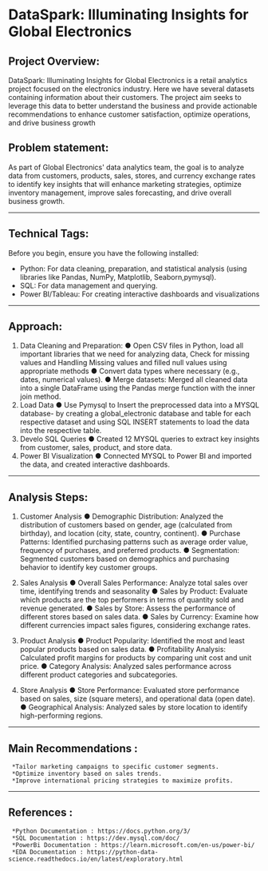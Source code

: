 # DataSpark: Illuminating Insights for Global Electronics

## Project Overview:
DataSpark: Illuminating Insights for Global Electronics is a retail analytics project focused on the electronics industry. Here we have several datasets containing information about their customers. The project aim seeks to leverage this data to better understand the business and provide actionable recommendations to enhance customer satisfaction, optimize operations, and drive business growth

## Problem statement: 
As part of Global Electronics' data analytics team, the goal is to analyze data from customers, products, sales, stores, and currency exchange rates to identify key insights that will enhance marketing strategies, optimize inventory management, improve sales forecasting, and drive overall business growth.
___________________________________________________________________________________________________________________________________________________________________________________________________________________________________

## Technical Tags:
Before you begin, ensure you have the following installed:
  * Python: For data cleaning, preparation, and statistical analysis (using libraries like Pandas, NumPy, Matplotlib, Seaborn,pymysql).
  * SQL: For data management and querying.
  * Power BI/Tableau: For creating interactive dashboards and visualizations
_________________________________________________________________________________________________________________________________________________________________________________________________________________________________


## Approach:
1.	Data Cleaning and Preparation:
       ●	Open CSV files in Python, load all important libraries that we need for analyzing data, Check for missing values and Handling Missing values and filled null values using appropriate methods
       ●	Convert data types where necessary (e.g., dates, numerical values).
       ●	Merge datasets: Merged all cleaned data into a single DataFrame using the Pandas merge function with the inner join method.
3.	Load Data
       ●  Use Pymysql to	Insert the preprocessed data into a MYSQL database- by creating  a global_electronic database and table for each respective dataset and using SQL INSERT statements to load the data into the respective table.
4. 	Develo SQL Queries
       ●  Created 12 MYSQL queries to extract key insights from customer, sales, product, and store data.
5.	Power BI Visualization
       ●	 Connected MYSQL to Power BI and imported the data, and created interactive dashboards.
_________________________________________________________________________________________________________________________________________________________________________________________________________________________________

  ## Analysis Steps:

1.	Customer Analysis
 ●	Demographic Distribution: Analyzed the distribution of customers based on gender, age (calculated from birthday), and location (city, state, country, continent).
 ●	Purchase Patterns: Identified purchasing patterns such as average order value, frequency of purchases, and preferred products.
 ●	Segmentation: Segmented customers based on demographics and purchasing behavior to identify key customer groups.

2.	Sales Analysis
●	Overall Sales Performance: Analyze total sales over time, identifying trends and seasonality
●	Sales by Product: Evaluate which products are the top performers in terms of quantity sold and revenue generated.
●	Sales by Store: Assess the performance of different stores based on sales data.
●	Sales by Currency: Examine how different currencies impact sales figures, considering exchange rates.

3.	Product Analysis
●	Product Popularity: Identified the most and least popular products based on sales data.
●	Profitability Analysis: Calculated profit margins for products by comparing unit cost and unit price.
●	Category Analysis: Analyzed sales performance across different product categories and subcategories.

4.	Store Analysis
●	Store Performance: Evaluated store performance based on sales, size (square meters), and operational data (open date).
●	Geographical Analysis: Analyzed sales by store location to identify high-performing regions.
_________________________________________________________________________________________________________________________________________________________________________________________________________________________________
  ## Main Recommendations :
     *Tailor marketing campaigns to specific customer segments.
     *Optimize inventory based on sales trends.
     *Improve international pricing strategies to maximize profits.  
__________________________________________________________________________________________________________________________________________________________________________________________________________________________________
  ## References :
     *Python Documentation : https://docs.python.org/3/
     *SQL Documentation : https://dev.mysql.com/doc/
     *PowerBi Documentation : https://learn.microsoft.com/en-us/power-bi/
     *EDA Documentation : https://python-data-science.readthedocs.io/en/latest/exploratory.html

   
